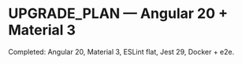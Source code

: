 # UPGRADE_PLAN — Angular 20 + Material 3

Completed: Angular 20, Material 3, ESLint flat, Jest 29, Docker + e2e.
